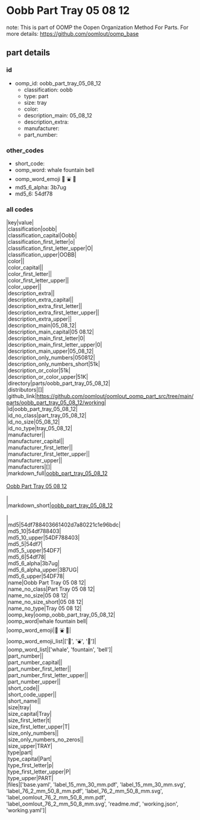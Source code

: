 # Oobb Part Tray 05 08 12  

note: This is part of OOMP the Oopen Organization Method For Parts. For more details: https://github.com/oomlout/oomp_base

##  part details





### id
* oomp_id: oobb_part_tray_05_08_12
  * classification: oobb
  * type: part
  * size: tray
  * color: 
  * description_main: 05_08_12
  * description_extra: 
  * manufacturer: 
  * part_number: 

### other_codes
* short_code: 
* oomp_word: whale fountain bell
* oomp_word_emoji :whale: :fountain: :bell:
* md5_6_alpha: 3b7ug
* md5_6: 54df78

### all codes 
|key|value|  
|classification|oobb|  
|classification_capital|Oobb|  
|classification_first_letter|o|  
|classification_first_letter_upper|O|  
|classification_upper|OOBB|  
|color||  
|color_capital||  
|color_first_letter||  
|color_first_letter_upper||  
|color_upper||  
|description_extra||  
|description_extra_capital||  
|description_extra_first_letter||  
|description_extra_first_letter_upper||  
|description_extra_upper||  
|description_main|05_08_12|  
|description_main_capital|05 08.12|  
|description_main_first_letter|0|  
|description_main_first_letter_upper|0|  
|description_main_upper|05_08_12|  
|description_only_numbers|050812|  
|description_only_numbers_short|51k|  
|description_or_color|51k|  
|description_or_color_upper|51K|  
|directory|parts/oobb_part_tray_05_08_12|  
|distributors|[]|  
|github_link|https://github.com/oomlout/oomlout_oomp_part_src/tree/main/parts/oobb_part_tray_05_08_12/working|  
|id|oobb_part_tray_05_08_12|  
|id_no_class|part_tray_05_08_12|  
|id_no_size|05_08_12|  
|id_no_type|tray_05_08_12|  
|manufacturer||  
|manufacturer_capital||  
|manufacturer_first_letter||  
|manufacturer_first_letter_upper||  
|manufacturer_upper||  
|manufacturers|[]|  
|markdown_full|[oobb_part_tray_05_08_12](https://github.com/oomlout/oomlout_oomp_part_src/tree/main/parts/oobb_part_tray_05_08_12/working)<br>[](https://github.com/oomlout/oomlout_oomp_part_src/tree/main/parts/oobb_part_tray_05_08_12/working)<br>[Oobb Part Tray 05 08 12](https://github.com/oomlout/oomlout_oomp_part_src/tree/main/parts/oobb_part_tray_05_08_12/working)<br><br>|  
|markdown_short|[oobb_part_tray_05_08_12](https://github.com/oomlout/oomlout_oomp_part_src/tree/main/parts/oobb_part_tray_05_08_12/working)<br><br>|  
|md5|54df788403661402d7a80221c1e96bdc|  
|md5_10|54df788403|  
|md5_10_upper|54DF788403|  
|md5_5|54df7|  
|md5_5_upper|54DF7|  
|md5_6|54df78|  
|md5_6_alpha|3b7ug|  
|md5_6_alpha_upper|3B7UG|  
|md5_6_upper|54DF78|  
|name|Oobb Part Tray 05 08 12|  
|name_no_class|Part Tray 05 08 12|  
|name_no_size|05 08 12|  
|name_no_size_short|05 08 12|  
|name_no_type|Tray 05 08 12|  
|oomp_key|oomp_oobb_part_tray_05_08_12|  
|oomp_word|whale fountain bell|  
|oomp_word_emoji|:whale: :fountain: :bell:|  
|oomp_word_emoji_list|[':whale:', ':fountain:', ':bell:']|  
|oomp_word_list|['whale', 'fountain', 'bell']|  
|part_number||  
|part_number_capital||  
|part_number_first_letter||  
|part_number_first_letter_upper||  
|part_number_upper||  
|short_code||  
|short_code_upper||  
|short_name||  
|size|tray|  
|size_capital|Tray|  
|size_first_letter|t|  
|size_first_letter_upper|T|  
|size_only_numbers||  
|size_only_numbers_no_zeros||  
|size_upper|TRAY|  
|type|part|  
|type_capital|Part|  
|type_first_letter|p|  
|type_first_letter_upper|P|  
|type_upper|PART|  
|files|['base.yaml', 'label_15_mm_30_mm.pdf', 'label_15_mm_30_mm.svg', 'label_76_2_mm_50_8_mm.pdf', 'label_76_2_mm_50_8_mm.svg', 'label_oomlout_76_2_mm_50_8_mm.pdf', 'label_oomlout_76_2_mm_50_8_mm.svg', 'readme.md', 'working.json', 'working.yaml']|  
